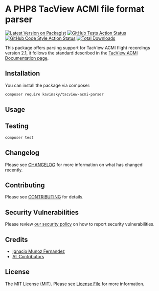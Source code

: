 # A PHP8 TacView ACMI file format parser

[![Latest Version on Packagist](https://img.shields.io/packagist/v/kavinsky/tacview-acmi-parser.svg?style=flat-square)](https://packagist.org/packages/kavinsky/tacview-acmi-parser)
[![GitHub Tests Action Status](https://img.shields.io/github/workflow/status/kavinsky/tacview-acmi-parser/run-tests?label=tests)](https://github.com/kavinsky/tacview-acmi-parser/actions?query=workflow%3ATests+branch%3Amaster)
[![GitHub Code Style Action Status](https://img.shields.io/github/workflow/status/kavinsky/tacview-acmi-parser/Check%20&%20fix%20styling?label=code%20style)](https://github.com/kavinsky/tacview-acmi-parser/actions?query=workflow%3A"Check+%26+fix+styling"+branch%3Amaster)
[![Total Downloads](https://img.shields.io/packagist/dt/kavinsky/tacview-acmi-parser.svg?style=flat-square)](https://packagist.org/packages/kavinsky/tacview-acmi-parser)

This package offers parsing support for TacView ACMI flight recordings version 2.1, it follows
the standard described in the [TacView ACMI Documentation page](https://www.tacview.net/documentation/acmi/en/).

## Installation

You can install the package via composer:

```bash
composer require kavinsky/tacview-acmi-parser
```

## Usage

## Testing

```bash
composer test
```

## Changelog

Please see [CHANGELOG](CHANGELOG.md) for more information on what has changed recently.

## Contributing

Please see [CONTRIBUTING](.github/CONTRIBUTING.md) for details.

## Security Vulnerabilities

Please review [our security policy](../../security/policy) on how to report security vulnerabilities.

## Credits

-   [Ignacio Munoz Fernandez](https://github.com/kavinsky)
-   [All Contributors](../../contributors)

## License

The MIT License (MIT). Please see [License File](LICENSE.md) for more information.
